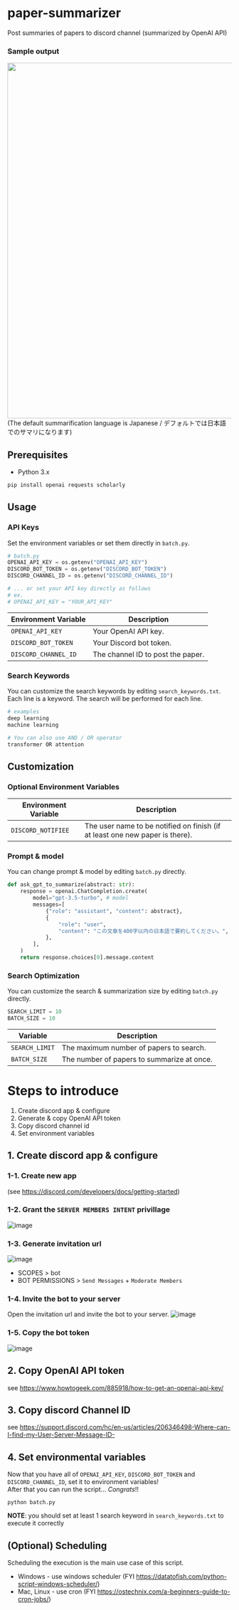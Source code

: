 # paper-summarizer
Post summaries of papers to discord channel (summarized by OpenAI API)

### Sample output
<img src="https://user-images.githubusercontent.com/57845734/236689178-25ed2ecc-97b3-4317-bf18-9b868ea4df34.png" width="800">
(The default summarification language is Japanese / デフォルトでは日本語でのサマリになります)

## Prerequisites
- Python 3.x

```bash
pip install openai requests scholarly 
```

## Usage
### API Keys
Set the environment variables or set them directly in `batch.py`.

```python 
# batch.py
OPENAI_API_KEY = os.getenv("OPENAI_API_KEY")
DISCORD_BOT_TOKEN = os.getenv("DISCORD_BOT_TOKEN")
DISCORD_CHANNEL_ID = os.getenv("DISCORD_CHANNEL_ID")

# ... or set your API key directly as follows 
# ex. 
# OPENAI_API_KEY = "YOUR_API_KEY"
```

| Environment Variable | Description |
|----------------------|-------------|
|`OPENAI_API_KEY`       |Your OpenAI API key.|
|`DISCORD_BOT_TOKEN`    |Your Discord bot token.|
|`DISCORD_CHANNEL_ID`   |The channel ID to post the paper.|

### Search Keywords
You can customize the search keywords by editing `search_keywords.txt`.  
Each line is a keyword. The search will be performed for each line.

```python 
# examples
deep learning
machine learning 

# You can also use AND / OR operator
transformer OR attention
```

## Customization
### Optional Environment Variables
| Environment Variable | Description |
|----------------------|-------------|
|`DISCORD_NOTIFIEE`   |The user name to be notified on finish (if at least one new paper is there).|

### Prompt & model
You can change prompt & model by editing `batch.py` directly.
```python
def ask_gpt_to_summarize(abstract: str):
    response = openai.ChatCompletion.create(
        model="gpt-3.5-turbo", # model
        messages=[
            {"role": "assistant", "content": abstract},
            {
                "role": "user",
                "content": "この文章を400字以内の日本語で要約してください。", # prompt to ask the summarization
            },
        ],
    )
    return response.choices[0].message.content
```

### Search Optimization
You can customize the search & summarization size by editing `batch.py` directly.

```python
SEARCH_LIMIT = 10
BATCH_SIZE = 10
```

| Variable | Description |
|----------|-------------|
|`SEARCH_LIMIT`|The maximum number of papers to search.|
|`BATCH_SIZE`|The number of papers to summarize at once.|

# Steps to introduce 
1. Create discord app & configure
2. Generate & copy OpenAI API token
3. Copy discord channel id
4. Set environment variables

## 1. Create discord app & configure
### 1-1. Create new app  
(see https://discord.com/developers/docs/getting-started)

### 1-2. Grant the `SERVER MEMBERS INTENT` privillage  
![image](https://user-images.githubusercontent.com/57845734/236690868-1558e43f-ab01-46d2-8755-798c71df7c5e.png)

### 1-3. Generate invitation url
![image](https://user-images.githubusercontent.com/57845734/236691195-f02e3eb5-560e-4521-b238-e3ebe458f06f.png)
- SCOPES > bot
- BOT PERMISSIONS > `Send Messages` + `Moderate Members` 

### 1-4. Invite the bot to your server
Open the invitation url and invite the bot to your server.
![image](https://user-images.githubusercontent.com/57845734/236691395-e214d408-742e-4f68-89f5-5fc89e51f0e1.png)

### 1-5. Copy the bot token
![image](https://user-images.githubusercontent.com/57845734/236691725-18795e7e-0d25-4a89-acf3-7b44fabd6ef2.png)

## 2. Copy OpenAI API token
see https://www.howtogeek.com/885918/how-to-get-an-openai-api-key/

## 3. Copy discord Channel ID
see https://support.discord.com/hc/en-us/articles/206346498-Where-can-I-find-my-User-Server-Message-ID-

## 4. Set environmental variables
Now that you have all of `OPENAI_API_KEY`, `DISCORD_BOT_TOKEN` and `DISCORD_CHANNEL_ID`, set it to environment variables!  
After that you can run the script... *Congrats*!!
```shell
python batch.py
```
**NOTE**: you should set at least 1 search keyword in `search_keywords.txt` to execute it correctly

## (Optional) Scheduling
Scheduling the execution is the main use case of this script. 
- Windows - use windows scheduler (FYI https://datatofish.com/python-script-windows-scheduler/)
- Mac, Linux - use cron (FYI https://ostechnix.com/a-beginners-guide-to-cron-jobs/)

